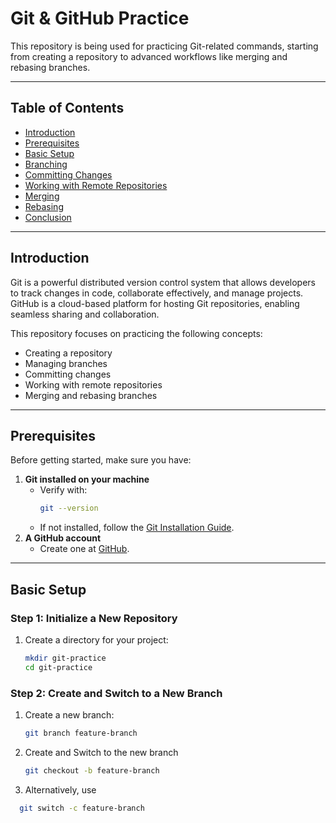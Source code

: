 # Git & GitHub Practice  

This repository is being used for practicing Git-related commands, starting from creating a repository to advanced workflows like merging and rebasing branches.  

---

## Table of Contents  
- [Introduction](#introduction)  
- [Prerequisites](#prerequisites)  
- [Basic Setup](#basic-setup)  
- [Branching](#branching)  
- [Committing Changes](#committing-changes)  
- [Working with Remote Repositories](#working-with-remote-repositories)  
- [Merging](#merging)  
- [Rebasing](#rebasing)  
- [Conclusion](#conclusion)  

---

## Introduction  

Git is a powerful distributed version control system that allows developers to track changes in code, collaborate effectively, and manage projects. GitHub is a cloud-based platform for hosting Git repositories, enabling seamless sharing and collaboration.  

This repository focuses on practicing the following concepts:  
- Creating a repository  
- Managing branches  
- Committing changes  
- Working with remote repositories  
- Merging and rebasing branches  

---

## Prerequisites  

Before getting started, make sure you have:  
1. **Git installed on your machine**  
   - Verify with:  
     ```bash  
     git --version  
     ```  
   - If not installed, follow the [Git Installation Guide](https://git-scm.com/book/en/v2/Getting-Started-Installing-Git).  
2. **A GitHub account**  
   - Create one at [GitHub](https://github.com).  

---

## Basic Setup  

### Step 1: Initialize a New Repository  

1. Create a directory for your project:  
   ```bash  
   mkdir git-practice  
   cd git-practice

### Step 2: Create and Switch to a New Branch

1. Create a new branch:
   ```bash  
   git branch feature-branch
   
2. Create and Switch to the new branch
   ```bash
   git checkout -b feature-branch

3. Alternatively, use
  ```bash
    git switch -c feature-branch  




   
